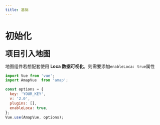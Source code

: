 ```yaml
---
title: 基础
---
```

# 初始化
<font size=5>**项目引入地图**</font>

 地图组件若想配套使用 **Loca 数据可视化**，则需要添加`enableLoca: true`属性

```javascript
import Vue from 'vue';
import AmapVue  from 'amap';

const options = {
  key: 'YOUR_KEY',
  v: '2.0',
  plugins: [],
  enableLoca: true,
};
Vue.use(AmapVue, options);
```